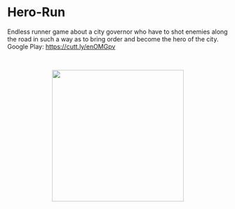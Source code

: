 # Hero-Run

Endless runner game about a city governor who have to shot enemies along the road in such a way as to bring order and become the hero of the city.
<br>
Google Play: https://cutt.ly/enOMGpv

<br>
<p align="center">
  <img src="readme/IMG_0924.MP4" width="300">
</p>
